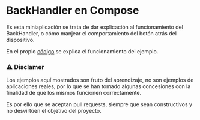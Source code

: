 # BackHandler en Compose

Es esta miniaplicación se trata de dar explicación al funcionamiento del BackHandler, o cómo manjear el comportamiento del botón atrás del dispositivo. 

En el propio [código](/app/src/main/java/es/genol/ejemplobackhandler/BackHandlerScreen.kt) se explica el funcionamiento del ejemplo.

### :warning: Disclamer

Los ejemplos aquí mostrados son fruto del aprendizaje, no son ejemplos de aplicaciones reales, por lo que se han tomado algunas concesiones con la finalidad de que los mismos funcionen correctamente.

Es por ello que se aceptan pull requests, siempre que sean constructivos y no desvirtúen el objetivo del proyecto.
